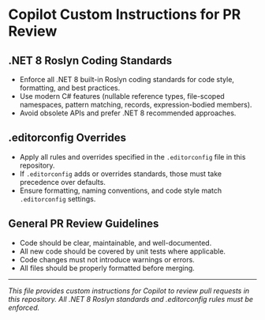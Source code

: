 # Copilot Custom Instructions for PR Review

## .NET 8 Roslyn Coding Standards
- Enforce all .NET 8 built-in Roslyn coding standards for code style, formatting, and best practices.
- Use modern C# features (nullable reference types, file-scoped namespaces, pattern matching, records, expression-bodied members).
- Avoid obsolete APIs and prefer .NET 8 recommended approaches.

## .editorconfig Overrides
- Apply all rules and overrides specified in the `.editorconfig` file in this repository.
- If `.editorconfig` adds or overrides standards, those must take precedence over defaults.
- Ensure formatting, naming conventions, and code style match `.editorconfig` settings.

## General PR Review Guidelines
- Code should be clear, maintainable, and well-documented.
- All new code should be covered by unit tests where applicable.
- Code changes must not introduce warnings or errors.
- All files should be properly formatted before merging.

---

_This file provides custom instructions for Copilot to review pull requests in this repository. All .NET 8 Roslyn standards and .editorconfig rules must be enforced._
